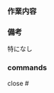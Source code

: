 ### 作業内容

[comment]: <> (作業内容を書く)

### 備考

[comment]: <> (補足内容などがあれば書く)
特になし

### commands

[comment]: <> (関連Issueを自動で閉じる)
close # 
